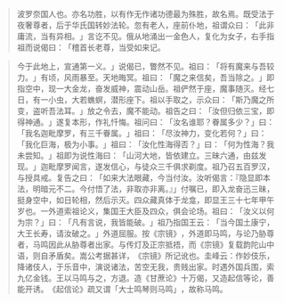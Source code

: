 > 波罗奈国人也。亦名功胜，以有作无作诸功德最为殊胜，故名焉。既受法于夜奢尊者，后于华氏国转妙法轮。忽有老人，座前仆地，祖谓众曰：​「此非庸流，当有异相。​」言讫不见。俄从地涌出一金色人，复化为女子，右手指祖而说偈曰：​「稽首长老尊，当受如来记。

> 今于此地上，宣通第一义。​」说偈已，瞥然不见。祖曰：​「将有魔来与吾较力。​」有顷，风雨暴至。天地晦冥。祖曰：​「魔之来信矣，吾当除之。​」即指空中，现一大金龙，奋发威神，震动山岳。祖俨然于座，魔事随灭。经七日，有一小虫，大若蟭螟，潜形座下。祖以手取之，示众曰：​「斯乃魔之所变，盗听吾法耳。​」放之令去，魔不能动。祖告之曰：​「汝但归依三宝，即得神通。​」遂复本形，作礼忏悔。祖问曰：​「汝名谁耶？眷属多少？​」曰：​「我名迦毗摩罗，有三千眷属。​」祖曰：​「尽汝神力，变化若何？​」曰：​「我化巨海，极为小事。​」祖曰：​「汝化性海得否？​」曰：​「何为性海？我未尝知。​」祖即为说性海曰：​「山河大地，皆依建立。三昧六通，由兹发现。​」迦毗摩罗闻言，遂发信心，与徒众三千俱求剃度。祖乃召五百罗汉，与授具戒。复告之曰：​「如来大法眼藏，今当付汝。汝听偈言：『隐显即本法，明暗元不二。今付悟了法，非取亦非离。』」付嘱已，即入龙奋迅三昧，挺身空中，如日轮相，然后示灭。四众藏真体于龙龛，即显王三十七年甲午岁也。一外道索祖论义，集国王大臣及四众，俱会论场。祖曰：​「汝义以何为宗？​」曰：​「凡有言说，我皆能破。​」祖乃指国王云：​「当今国土康宁，大王长寿，请汝破之。​」外道屈服。按《宗镜》​，外道即马鸣，与论乃胁尊者，马鸣因此从胁尊者出家。与传灯及正宗抵捂，而《宗镜》复载韵陀山中语，则自矛盾矣。嵩公考据甚详，​《宗镜》所记讹也。圭峰云：作妙伎乐，降诸伎人，于乐音中，演说诸法，苦空无我，贵贱出家。时遇外国兵围，索九亿金钱。王以马鸣与之，方退。造《甘蔗论》十万偈，又造起信等论，善能开诱。​《起信论》疏又谓「大士鸣琴则马鸣」​，故称马鸣。


